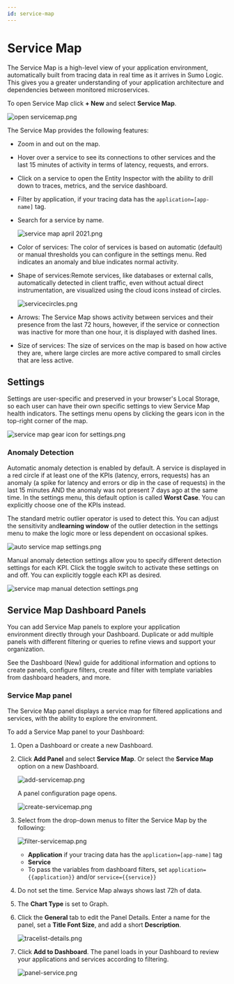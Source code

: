 ```yaml
---
id: service-map
---
```


# Service Map

The Service Map is a high-level view of your application environment, automatically built from tracing data in real time as it arrives in Sumo Logic. This gives you a greater understanding of your application architecture and dependencies between monitored microservices.

To open Service Map click **+ New** and select **Service Map**.

![open servicemap.png](/img/traces/open-service-map.png)

The Service Map provides the following features:

* Zoom in and out on the map.
* Hover over a service to see its connections to other services and the last 15 minutes of activity in terms of latency, requests, and errors.
* Click on a service to open the Entity Inspector with the ability to drill down to traces, metrics, and the service dashboard.
* Filter by application, if your tracing data has the `application=[app-name]` tag.
* Search for a service by name.

   ![service map april 2021.png](/img/traces/service-map-example.png)

* Color of services: The color of services is based on automatic (default) or manual thresholds you can configure in the settings menu. Red indicates an anomaly and blue indicates normal activity.
* Shape of services:Remote services, like databases or external calls, automatically detected in client traffic, even without actual direct instrumentation, are visualized using the cloud icons instead of circles.

   ![servicecircles.png](/img/traces/service-circles.png)

* Arrows: The Service Map shows activity between services and their presence from the last 72 hours, however, if the service or connection was inactive for more than one hour, it is displayed with dashed lines.
* Size of services: The size of services on the map is based on how active they are, where large circles are more active compared to small circles that are less active.  

## Settings

Settings are user-specific and preserved in your browser's Local Storage, so each user can have their own specific settings to view Service Map health indicators. The settings menu opens by clicking the gears icon in the top-right corner of the map.   

![service map gear icon for settings.png](/img/traces/service-map-gear-icon-for-settings.png)

### Anomaly Detection

Automatic anomaly detection is enabled by default. A service is displayed in a red circle if at least one of the KPIs (latency, errors, requests) has an anomaly (a spike for latency and errors or dip in the case of requests) in the last 15 minutes AND the anomaly was not present 7 days ago at the same time. In the settings menu, this default option is called **Worst Case**. You can explicitly choose one of the KPIs instead.

The standard metric outlier operator is used to detect this. You can adjust the sensitivity and**learning window** of the outlier detection in the settings menu to make the logic more or less dependent on occasional spikes. 

![auto service map settings.png](/img/traces/auto-service-map-settings.png)

Manual anomaly detection settings allow you to specify different detection settings for each KPI. Click the toggle switch to activate these settings on and off. You can explicitly toggle each KPI as desired.

![service map manual detection settings.png](/img/traces/service-map-manual-detection-settings.png)

## Service Map Dashboard Panels

You can add Service Map panels to explore your application environment directly through your Dashboard. Duplicate or add multiple panels with different filtering or queries to refine views and support your organization. 

See the Dashboard (New) guide for additional information and options to create panels, configure filters, create and filter with template variables from dashboard headers, and more.

### Service Map panel

The Service Map panel displays a service map for filtered applications and services, with the ability to explore the environment.

To add a Service Map panel to your Dashboard:

1. Open a Dashboard or create a new Dashboard.
1. Click **Add Panel** and select **Service Map**. Or select the **Service Map** option on a new Dashboard.  

   ![add-servicemap.png](/img/traces/add-servicemap.png)  
   
   A panel configuration page opens.  

   ![create-servicemap.png](/img/traces/create-servicemap.png)

1. Select from the drop-down menus to filter the Service Map by the following:  

   ![filter-servicemap.png](/img/traces/filter-servicemap.png)

   * **Application** if your tracing data has the `application=[app-name]` tag
   * **Service** 
   * To pass the variables from dashboard filters, set `application={{application}}` and/or `service={{service}}`

1. Do not set the time. Service Map always shows last 72h of data.

1. The **Chart Type** is set to Graph.

1. Click the **General** tab to edit the Panel Details. Enter a name for the panel, set a **Title Font Size**, and add a short **Description**.  

   ![tracelist-details.png](/img/traces/tracelist-details.png)

1. Click **Add to Dashboard**. The panel loads in your Dashboard to review your applications and services according to filtering.  

   ![panel-service.png](/img/traces/panel-service.png)
